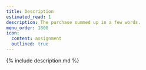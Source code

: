 ```yaml
---
title: Description
estimated_read: 1
description: The purchase summed up in a few words.
menu_order: 1800
icon:
  content: assignment
  outlined: true
---
```



{% include description.md %}
